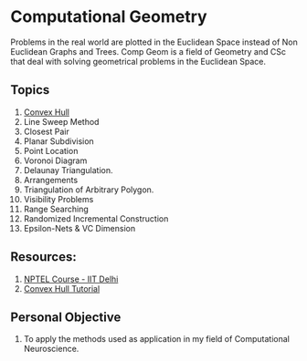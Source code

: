 # Computational Geometry

Problems in the real world are plotted in the Euclidean Space instead of Non Euclidean Graphs and Trees. Comp Geom is a field of Geometry and CSc that deal with solving geometrical problems in the Euclidean Space.

## Topics
1. [Convex Hull](/convexhull.c)
2. Line Sweep Method
3. Closest Pair
4. Planar Subdivision
5. Point Location
6. Voronoi Diagram
7. Delaunay Triangulation.
8. Arrangements
9. Triangulation of Arbitrary Polygon.
10. Visibility Problems
11. Range Searching
12. Randomized Incremental Construction
13. Epsilon-Nets & VC Dimension

## Resources: 
1. [NPTEL Course - IIT Delhi](https://nptel.ac.in/courses/106102011)
2. [Convex Hull Tutorial](https://www.youtube.com/watch?v=B2AJoQSZf4M&pp=ygUZY29udmV4IGh1bGwgZ3JhaGFtIHNjYW4gYw%3D%3D)

## Personal Objective
1. To apply the methods used as application in my field of Computational Neuroscience.